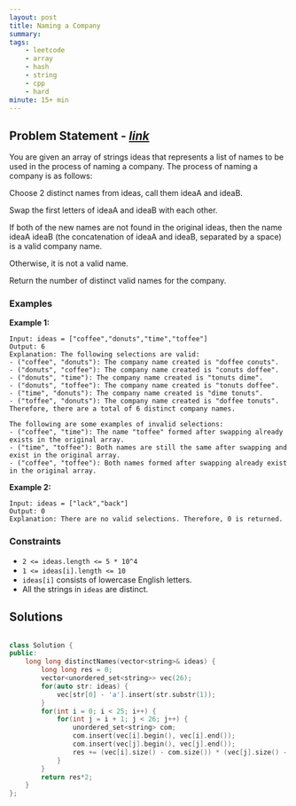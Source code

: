 ```yaml
---
layout: post
title: Naming a Company 
summary:
tags:
    - leetcode
    - array
    - hash
    - string
    - cpp
    - hard
minute: 15+ min
---
```


## Problem Statement - [*link*](https://leetcode.com/problems/naming-a-company/description/)  

You are given an array of strings ideas that represents a list of names to be used in the process of naming a company. The process of naming a company is as follows:

Choose 2 distinct names from ideas, call them ideaA and ideaB.

Swap the first letters of ideaA and ideaB with each other.

If both of the new names are not found in the original ideas, then the name ideaA ideaB (the concatenation of ideaA and ideaB, separated by a space) is a valid company name.

Otherwise, it is not a valid name.

Return the number of distinct valid names for the company.

### Examples


**Example 1:**   
```
Input: ideas = ["coffee","donuts","time","toffee"]
Output: 6
Explanation: The following selections are valid:
- ("coffee", "donuts"): The company name created is "doffee conuts".
- ("donuts", "coffee"): The company name created is "conuts doffee".
- ("donuts", "time"): The company name created is "tonuts dime".
- ("donuts", "toffee"): The company name created is "tonuts doffee".
- ("time", "donuts"): The company name created is "dime tonuts".
- ("toffee", "donuts"): The company name created is "doffee tonuts".
Therefore, there are a total of 6 distinct company names.

The following are some examples of invalid selections:
- ("coffee", "time"): The name "toffee" formed after swapping already exists in the original array.
- ("time", "toffee"): Both names are still the same after swapping and exist in the original array.
- ("coffee", "toffee"): Both names formed after swapping already exist in the original array.
```

**Example 2:**   
```
Input: ideas = ["lack","back"]
Output: 0
Explanation: There are no valid selections. Therefore, 0 is returned.
```


### Constraints

+ `2 <= ideas.length <= 5 * 10^4`
+ `1 <= ideas[i].length <= 10`
+ `ideas[i]` consists of lowercase English letters.
+ All the strings in `ideas` are distinct.

## Solutions

```cpp

class Solution {
public:
    long long distinctNames(vector<string>& ideas) {
        long long res = 0;
        vector<unordered_set<string>> vec(26);
        for(auto str: ideas) {
            vec[str[0] - 'a'].insert(str.substr(1));
        }
        for(int i = 0; i < 25; i++) {
            for(int j = i + 1; j < 26; j++) {
                unordered_set<string> com;
                com.insert(vec[i].begin(), vec[i].end());
                com.insert(vec[j].begin(), vec[j].end());
                res += (vec[i].size() - com.size()) * (vec[j].size() - com.size());
            }
        }
        return res*2;
    }
};

```

